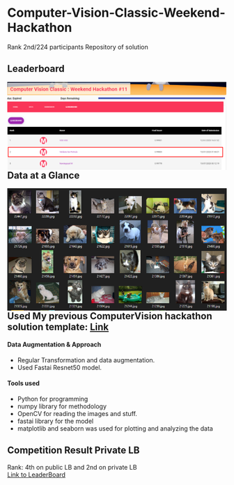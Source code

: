 # Computer-Vision-Classic-Weekend-Hackathon
Rank 2nd/224 participants Repository of solution
## Leaderboard
<img src="Utils/LB.png"
     alt="Markdown Monster icon"
     style="float: left; margin-right: 10px;" />
## Data at a Glance
<img src="Utils/Data.png"
     alt="Markdown Monster icon"
     style="float: left; margin-right: 10px;" />
## Used My previous ComputerVision hackathon solution template: [Link](https://github.com/saikrithik/JanataHack-Computer-Vision-Hackathon)
#### Data Augmentation & Approach
- Regular Transformation and data augmentation.
- Used Fastai Resnet50 model.
#### Tools used
- Python for programming
- numpy library for methodology
- OpenCV for reading the images and stuff.
- fastai library for the model
- matplotlib and seaborn was used for plotting and analyzing the data
## Competition Result Private LB
Rank: 4th on public LB and 2nd on private LB \
[Link to LeaderBoard](https://www.machinehack.com/hackathons/5f05b7e78842ae057f62ece5)
